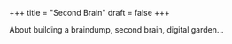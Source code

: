 +++
title = "Second Brain"
draft = false
+++

About building a braindump, second brain, digital garden...